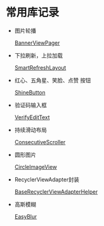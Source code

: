 # 常用库记录

* 图片轮播

  [BannerViewPager](https://github.com/zhpanvip/BannerViewPager)

* 下拉刷新，上拉加载

  [SmartRefreshLayout](https://github.com/scwang90/SmartRefreshLayout)

* 红心、五角星、笑脸、点赞 按钮

  [ShineButton](https://github.com/ChadCSong/ShineButton)
  
* 验证码输入框

  [VerifyEditText](https://github.com/cirno-poi/VerifyEditText)

* 持续滑动布局

  [ConsecutiveScroller](https://github.com/donkingliang/ConsecutiveScroller)

* 圆形图片

  [CircleImageView](https://github.com/hdodenhof/CircleImageView)

* RecyclerViewAdapter封装

  [BaseRecyclerViewAdapterHelper](https://github.com/CymChad/BaseRecyclerViewAdapterHelper)

* 高斯模糊

  [EasyBlur](https://github.com/pinguo-zhouwei/EasyBlur)

  

